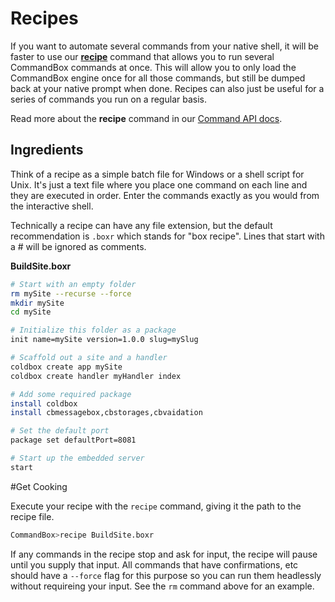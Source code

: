 # Recipes

If you want to automate several commands from your native shell, it will
be faster to use our **[recipe](http://apidocs.ortussolutions.com/commandbox/1.0.0/index.html?commandbox/system/commands/recipe.html)** command that allows you to run
several CommandBox commands at once. This will allow you to only load
the CommandBox engine once for all those commands, but still be dumped
back at your native prompt when done.  Recipes can also just be useful for a series of commands you run on a regular basis.

Read more about the
**recipe** command in our [Command API docs](http://apidocs.ortussolutions.com/commandbox/1.0.0/index.html?commandbox/system/commands/recipe.html).

## Ingredients

Think of a recipe as a simple batch file for Windows or a shell script for Unix.  It's just a text file where you place one command on each line and they are executed in order.  Enter the commands exactly as you would from the interactive shell.  

Technically a recipe can have any file extension, but the default recommendation is `.boxr` which stands for "box recipe".  Lines that start with a # will be ignored as comments.

**BuildSite.boxr**
```bash
# Start with an empty folder
rm mySite --recurse --force
mkdir mySite
cd mySite

# Initialize this folder as a package
init name=mySite version=1.0.0 slug=mySlug

# Scaffold out a site and a handler
coldbox create app mySite
coldbox create handler myHandler index

# Add some required package
install coldbox
install cbmessagebox,cbstorages,cbvaidation

# Set the default port
package set defaultPort=8081

# Start up the embedded server
start

```

#Get Cooking

Execute your recipe with the `recipe` command, giving it the path to the recipe file.

```bash
CommandBox>recipe BuildSite.boxr
```

If any commands in the recipe stop and ask for input, the recipe will pause until you supply that input.  All commands that have confirmations, etc should have a `--force` flag for this purpose so you can run them headlessly without requireing your input.  See the `rm` command above for an example.












